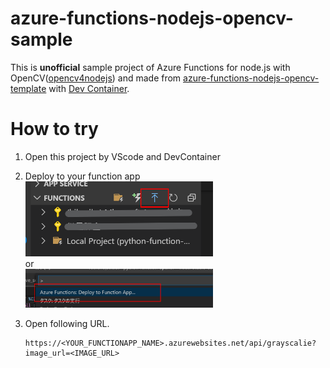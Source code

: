 # azure-functions-nodejs-opencv-sample

This is **unofficial** sample project of Azure Functions for node.js with OpenCV([opencv4nodejs](https://www.npmjs.com/package/opencv4nodejs)) and made from [azure-functions-nodejs-opencv-template](https://github.com/horihiro/azure-functions-nodejs-opencv-template) with [Dev Container](https://github.com/horihiro/azure-functions-nodejs-opencv-devcontainer).

# How to try

1. Open this project by VScode and DevContainer

2. Deploy to your function app<br>
  <img src="https://raw.githubusercontent.com/horihiro/azure-functions-python-opencv-example/master/DEPLOY_TO_AZURE1.png" width="300px"><br>
   or<br>
  <img src="https://raw.githubusercontent.com/horihiro/azure-functions-python-opencv-example/master/DEPLOY_TO_AZURE2.png" width="300px"><br>

3. Open following URL.
    ```
    https://<YOUR_FUNCTIONAPP_NAME>.azurewebsites.net/api/grayscalie?image_url=<IMAGE_URL>
    ```
